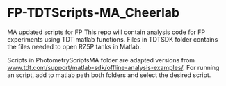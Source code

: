 # FP-TDTScripts-MA_Cheerlab
MA updated scripts for FP
This repo will contain analysis code for FP experiments using TDT matlab functions. 
Files in TDTSDK folder contains the files needed to open RZ5P tanks in Matlab.

Scripts in PhotometryScriptsMA folder are adapted versions from www.tdt.com/support/matlab-sdk/offline-analysis-examples/.
For running an script, add to matlab path both folders and select the desired script. 
